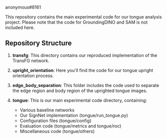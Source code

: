 anonymous#8161 

This repository contains the main experimental code for our tongue analysis project. Please note that the code for GroundingDINO and SAM is not included here.

## Repository Structure

1. **transfg**: 
   This directory contains our reproduced implementation of the TransFG network.

2. **upright_orientation**:
   Here you'll find the code for our tongue upright orientation process.

3. **edge_body_separation**:
   This folder includes the code used to separate the edge region and body region of the uprighted tongue images.

4. **tongue**:
   This is our main experimental code directory, containing:
   - Various baseline networks
   - Our SignNet implementation (tongue/run_tongue.py)
   - Configuration files (tongue/config)
   - Evaluation code (tongue/metrics and tongue/roc)
   - Miscellaneous code (tongue/others)
